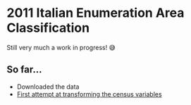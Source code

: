 # 2011 Italian Enumeration Area Classification

Still very much a work in progress! :sweat_smile:

## So far...

- Downloaded the data
- [First attempt at transforming the census variables](data/census-data-2011-transformation.html)